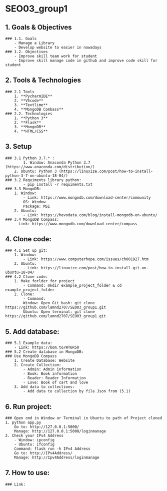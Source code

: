 # SEO03_group1
## 1. Goals & Objectives
	### 1.1. Goals
		- Manage a Library
		- Develop website to easier in nowadays
	### 1.2. Objectives
		- Improve skill team work for student
		- Improve skill manage code in github and improve code skill for student
## 2. Tools & Technologies
	### 2.1 Tools
		1. **PycharmIDE**
		2. **VScode**
		3. **Textlime**
		4. **MongoDB Combass**
	### 2.2. Technologies
		1. **Python 3**
		2. **Flask**
		3. **MongoDB**
		4. **HTML/CSS**
## 3. Setup
	### 3.1 Python 3.7.* :
			1. Window: Anaconda Python 3.7 (https://www.anaconda.com/distribution/)
		2. Ubuntu: Python 3 (https://linuxize.com/post/how-to-install-python-3-7-on-ubuntu-18-04/)
	### 3.2 Requiments library python:
			- pip install -r requiments.txt
	### 3.3 MongoDB:
		1. Window: 
			- Link: https://www.mongodb.com/download-center/community
			OS: Window
			Package: MSI
		2. Ubuntu:
			- Link: https://hevodata.com/blog/install-mongodb-on-ubuntu/
	### 3.4 MongoDB Compass:
		- Link: https://www.mongodb.com/download-center/compass
## 4. Clone code:
	### 4.1 Set up git:
		1. Window:
			- Link: https://www.computerhope.com/issues/ch001927.htm
		2. Ubuntu:
			- Link: https://linuxize.com/post/how-to-install-git-on-ubuntu-18-04/
	### 4.2 Clone code:
		1. Make forlder for project
			- Command: mkdir example_project_folder & cd example_project_folder
		2. Clone:
			- Command:
			Window: Open Git bash: git clone https://github.com/lamnd2707/SEO03_group1.git
			Ubuntu: Open terminal: git clone https://github.com/lamnd2707/SEO03_group1.git
## 5. Add database:
	### 5.1 Example data:
		- Link: https://bom.to/WT6R50
	### 5.2 Create database in MongoDB:
	### Use MongoDB Compass
		1. Create Database: Website
		2. Create Collection:
			- Admin: Admin information
			- Book: Book information
			- Reader: Reader Information
			- Love: Book of cart and love
		3. Add data to collections:
			- Add data to collection by file Json from (5.1)
## 6. Run project:
	### Open cmd in Window or Terminal in Ubuntu to path of Project cloned
	1. python app.py
		Go to: http://127.0.0.1:5000/
		Manage: http://127.0.0.1:5000/loginmanage
	2. Check your IPv4 Address
		- Window: ipconfig
		- Ubuntu: ifconfig
		Command: flask run -h IPv4 Address
		Go to: http://IPv4Address/
		Manage: http://Ipv4Address/loginmanage
## 7. How to use:
	### Link: 


